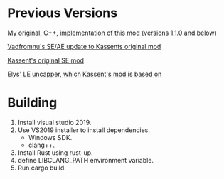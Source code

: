 # Previous Versions

[My original, C++, implementation of this mod (versions 1.1.0 and below)](https://github.com/TheDreadedAndy/SkyrimAEUncapper)

[Vadfromnu's SE/AE update to Kassents original mod](https://www.nexusmods.com/skyrimspecialedition/mods/46536?tab=files)

[Kassent's original SE mod](https://github.com/kassent/SkyrimUncapper)

[Elys' LE uncapper, which Kassent's mod is based on](https://www.nexusmods.com/skyrim/mods/1175/)

# Building

1) Install visual studio 2019.
2) Use VS2019 installer to install dependencies.
    * Windows SDK.
    * clang++.
3) Install Rust using rust-up.
4) define LIBCLANG\_PATH environment variable.
5) Run cargo build.
